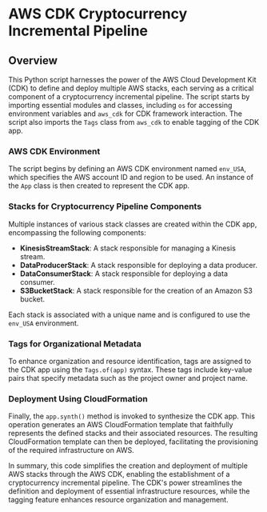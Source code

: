 # AWS CDK Cryptocurrency Incremental Pipeline

## Overview
 
This Python script harnesses the power of the AWS Cloud Development Kit (CDK) to define and deploy multiple AWS stacks, each serving as a critical component of a cryptocurrency incremental pipeline. The script starts by importing essential modules and classes, including `os` for accessing environment variables and `aws_cdk` for CDK framework interaction. The script also imports the `Tags` class from `aws_cdk` to enable tagging of the CDK app.

### AWS CDK Environment

The script begins by defining an AWS CDK environment named `env_USA`, which specifies the AWS account ID and region to be used. An instance of the `App` class is then created to represent the CDK app.

### Stacks for Cryptocurrency Pipeline Components

Multiple instances of various stack classes are created within the CDK app, encompassing the following components:

- **KinesisStreamStack**: A stack responsible for managing a Kinesis stream.
- **DataProducerStack**: A stack responsible for deploying a data producer.
- **DataConsumerStack**: A stack responsible for deploying a data consumer.
- **S3BucketStack**: A stack responsible for the creation of an Amazon S3 bucket.

Each stack is associated with a unique name and is configured to use the `env_USA` environment.

### Tags for Organizational Metadata

To enhance organization and resource identification, tags are assigned to the CDK app using the `Tags.of(app)` syntax. These tags include key-value pairs that specify metadata such as the project owner and project name.

### Deployment Using CloudFormation

Finally, the `app.synth()` method is invoked to synthesize the CDK app. This operation generates an AWS CloudFormation template that faithfully represents the defined stacks and their associated resources. The resulting CloudFormation template can then be deployed, facilitating the provisioning of the required infrastructure on AWS.

In summary, this code simplifies the creation and deployment of multiple AWS stacks through the AWS CDK, enabling the establishment of a cryptocurrency incremental pipeline. The CDK's power streamlines the definition and deployment of essential infrastructure resources, while the tagging feature enhances resource organization and management.
